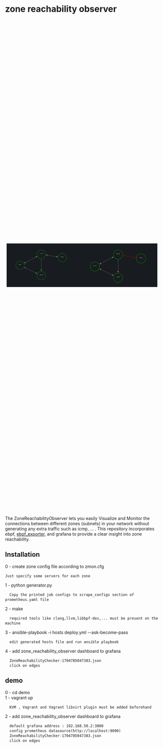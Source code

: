 # zone reachability observer
<div style="margin: 0; padding: 0; display: flex; justify-content: center; align-items: center; height: 40vh;">
<img style="width: 48%;" src="images/zones01.png">
<img style="width: 50%;" src="images/zones02.png">
</div><br/>
The ZoneReachabilityObserver lets you easily Visualize and Monitor the connections between different zones (subnets) in your network without generating any extra traffic such as icmp, ... .
This repository incorporates ebpf, <a href="https://github.com/cloudflare/ebpf_exporter">ebpf_exporter</a>, and grafana to provide a clear insight into zone reachability.

## Installation
0 - create zone config file according to zmon.cfg
```
Just specify some servers for each zone
```
1 - python generator.py
```
  Copy the printed job configs to scrape_configs section of prometheus.yaml file
```
2 - make
```
  required tools like clang,llvm,libbpf-dev,... must be present on the machine
```
3 - ansible-playbook -i hosts deploy.yml --ask-become-pass
```
  edit generated hosts file and run ansible playbook
```
4 - add zone_reachability_observer dashboard to grafana
```
  ZoneReachabilityChecker-1704785047383.json
  click on edges
```

## demo
0 - cd demo</br>
1 - vagrant up
```
  KVM , Vagrant and Vagrant libvirt plugin must be added beforehand    
```
2 - add zone_reachability_observer dashboard to grafana
```
  default grafana address : 192.168.50.2:3000
  config prometheus datasource(http://localhost:9090)
  ZoneReachabilityChecker-1704785047383.json
  click on edges
```
